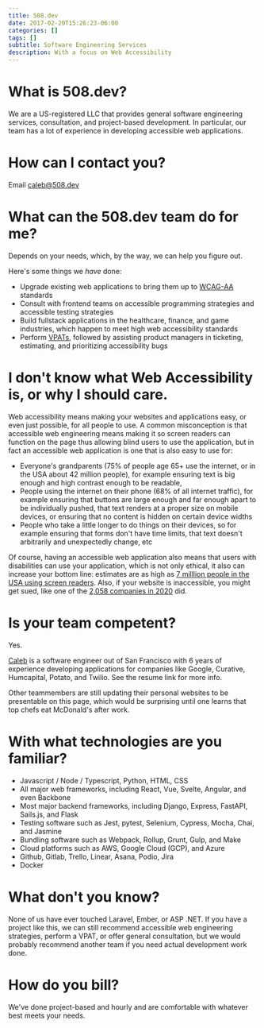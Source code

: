 ```yaml
---
title: 508.dev
date: 2017-02-20T15:26:23-06:00
categories: []
tags: []
subtitle: Software Engineering Services
description: With a focus on Web Accessibility
---
```


# What is 508.dev?
We are a US-registered LLC that provides general software engineering services, consultation, and project-based development. In particular, our team has a lot of experience in developing accessible web applications.

# How can I contact you?

Email caleb@508.dev

# What can the 508.dev team do for me?
Depends on your needs, which, by the way, we can help you figure out.

Here's some things we *have* done:

* Upgrade existing web applications to bring them up to [WCAG-AA](https://www.w3.org/WAI/standards-guidelines/wcag/) standards
* Consult with frontend teams on accessible programming strategies and accessible testing strategies
* Build fullstack applications in the healthcare, finance, and game industries, which happen to meet high web accessibility standards
* Perform [VPATs](https://www.section508.gov/sell/vpat/), followed by assisting product managers in ticketing, estimating, and prioritizing accessibility bugs

# I don't know what Web Accessibility is, or why I should care.

Web accessibility means making your websites and applications easy, or even just possible, for all people to use. A common misconception is that accessible web engineering means making it so screen readers can function on the page thus allowing blind users to use the application, but in fact an accessible web application is one that is also easy to use for:

* Everyone's grandparents (75% of people age 65+ use the internet, or in the USA about 42 million people), for example ensuring text is big enough and high contrast enough to be readable,
* People using the internet on their phone (68% of all internet traffic), for example ensuring that buttons are large enough and far enough apart to be individually pushed, that text renders at a proper size on mobile devices, or ensuring that no content is hidden on certain device widths
* People who take a little longer to do things on their devices, so for example ensuring that forms don't have time limits, that text doesn't arbitrarily and unexpectedly change, etc

Of course, having an accessible web application also means that users with disabilities can use your application, which is not only ethical, it also can increase your bottom line: estimates are as high as [7 milllion people in the USA using screen readers](https://nfb.org/resources/blindness-statistics). Also, if your website is inaccessible, you might get sued, like one of the [2,058 companies in 2020](https://www.accessibility.com/complete-report-2020-website-accessibility-lawsuits) did.

# Is your team competent?

Yes.

[Caleb](https://calebjay.com/resume.html) is a software engineer out of San Francisco with 6 years of experience developing applications for companies like Google, Curative, Humcapital, Potato, and Twilio. See the resume link for more info.

Other teammembers are still updating their personal websites to be presentable on this page, which would be surprising until one learns that top chefs eat McDonald's after work.

# With what technologies are you familiar?

* Javascript / Node / Typescript, Python, HTML, CSS
* All major web frameworks, including React, Vue, Svelte, Angular, and even Backbone
* Most major backend frameworks, including Django, Express, FastAPI, Sails.js, and Flask
* Testing software such as Jest, pytest, Selenium, Cypress, Mocha, Chai, and Jasmine
* Bundling software such as Webpack, Rollup, Grunt, Gulp, and Make
* Cloud platforms such as AWS, Google Cloud (GCP), and Azure
* Github, Gitlab, Trello, Linear, Asana, Podio, Jira
* Docker


# What don't you know?

None of us have ever touched Laravel, Ember, or ASP .NET. If you have a project like this, we can still recommend accessible web engineering strategies, perform a VPAT, or offer general consultation, but we would probably recommend another team if you need actual development work done.

# How do you bill?

We've done project-based and hourly and are comfortable with whatever best meets your needs.
